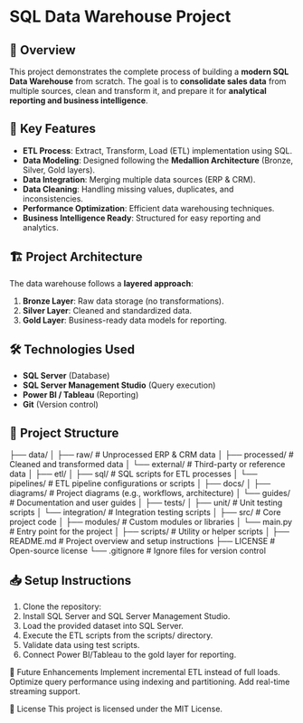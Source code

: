 # SQL Data Warehouse Project

## 📌 Overview
This project demonstrates the complete process of building a **modern SQL Data Warehouse** from scratch. The goal is to **consolidate sales data** from multiple sources, clean and transform it, and prepare it for **analytical reporting and business intelligence**.

## 🚀 Key Features
- **ETL Process**: Extract, Transform, Load (ETL) implementation using SQL.
- **Data Modeling**: Designed following the **Medallion Architecture** (Bronze, Silver, Gold layers).
- **Data Integration**: Merging multiple data sources (ERP & CRM).
- **Data Cleaning**: Handling missing values, duplicates, and inconsistencies.
- **Performance Optimization**: Efficient data warehousing techniques.
- **Business Intelligence Ready**: Structured for easy reporting and analytics.

## 🏗️ Project Architecture
The data warehouse follows a **layered approach**:
1. **Bronze Layer**: Raw data storage (no transformations).
2. **Silver Layer**: Cleaned and standardized data.
3. **Gold Layer**: Business-ready data models for reporting.


## 🛠️ Technologies Used
- **SQL Server** (Database)
- **SQL Server Management Studio** (Query execution)
- **Power BI / Tableau** (Reporting)
- **Git** (Version control)

## 📂 Project Structure

├── data/
│   ├── raw/ # Unprocessed ERP & CRM data
│   ├── processed/ # Cleaned and transformed data
│   └── external/ # Third-party or reference data
│
├── etl/
│   ├── sql/ # SQL scripts for ETL processes
│   └── pipelines/ # ETL pipeline configurations or scripts
│
├── docs/
│   ├── diagrams/ # Project diagrams (e.g., workflows, architecture)
│   └── guides/ # Documentation and user guides
│
├── tests/
│   ├── unit/ # Unit testing scripts
│   └── integration/ # Integration testing scripts
│
├── src/ # Core project code
│   ├── modules/ # Custom modules or libraries
│   └── main.py # Entry point for the project
│
├── scripts/ # Utility or helper scripts
│
├── README.md # Project overview and setup instructions
├── LICENSE # Open-source license
└── .gitignore # Ignore files for version control

## 📥 Setup Instructions
1. Clone the repository:
2. Install SQL Server and SQL Server Management Studio.
3. Load the provided dataset into SQL Server.
4. Execute the ETL scripts from the scripts/ directory.
5. Validate data using test scripts.
6. Connect Power BI/Tableau to the gold layer for reporting.

📌 Future Enhancements
Implement incremental ETL instead of full loads.
Optimize query performance using indexing and partitioning.
Add real-time streaming support.

📜 License
This project is licensed under the MIT License.


